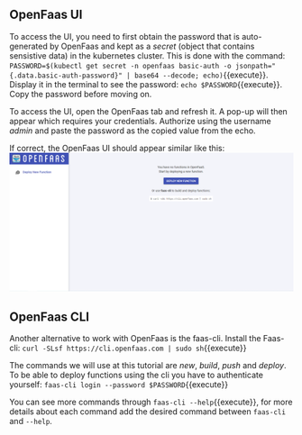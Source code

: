 ## OpenFaas UI
To access the UI, you need to first obtain the password that is auto-generated by OpenFaas and kept as a *secret* (object that contains sensistive data) in the kubernetes cluster. 
This is done with the command:  
`PASSWORD=$(kubectl get secret -n openfaas basic-auth -o jsonpath="{.data.basic-auth-password}" | base64 --decode; echo)`{{execute}}. 
Display it in the terminal to see the password: `echo $PASSWORD`{{execute}}. 
Copy the password before moving on.

To access the UI, open the OpenFaas tab and refresh it. A pop-up will then appear which requires your credentials. Authorize using the username *admin* and paste the password as the copied value from the echo. 

If correct, the OpenFaas UI should appear similar like this:
![openfaasui](../assets/openfaasUI.png)

## OpenFaas CLI
Another alternative to work with OpenFaas is the faas-cli.
Install the Faas-cli: `curl -SLsf https://cli.openfaas.com | sudo sh`{{execute}}

The commands we will use at this tutorial are *new*, *build*, *push* and *deploy*.
To be able to deploy functions using the cli you have to authenticate yourself: `faas-cli login --password $PASSWORD`{{execute}}

You can see more commands through `faas-cli --help`{{execute}}, for more details about each command add the desired command between `faas-cli` and `--help`.
